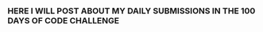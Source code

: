 <h3 align="centre">HERE I WILL POST ABOUT MY DAILY SUBMISSIONS IN THE 100 DAYS OF CODE CHALLENGE</h3>
